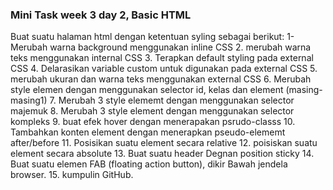  
### Mini Task week 3 day 2, Basic HTML
Buat suatu halaman html dengan ketentuan syling sebagai berikut:
1- Merubah warna background menggunakan inline CSS 
2. merubah warna teks menggunakan internal CSS
3. Terapkan default styling pada external CSS
4. Delarasikan variable custom untuk digunakan pada external CSS
5. merubah ukuran dan warna teks menggunakan external CSS
6. Merubah style elemen dengan menggunakan selector id, kelas dan 
element (masing-masing1)
7. Merubah 3 style elememt dengan menggunakan selector majemuk
8. Merubah 3 style element dengan menggunakan selector kompleks 
9. buat efek hover dengan menerapakan psrudo-classs
10. Tambahkan konten element dengan menerapkan pseudo-elememt 
after/before 
11. Posisikan suatu element secara relative 
12. poisiskan suatu element secara absolute
13. Buat suatu header Degnan position sticky
14. Buat suatu elemen FAB (floating action button), dikir Bawah
jendela browser.
15. kumpulin GitHub.